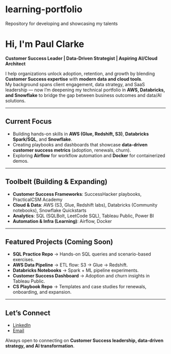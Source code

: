 # learning-portfolio
Repository for developing and showcasing my talents

# Hi, I'm Paul Clarke 

**Customer Success Leader | Data-Driven Strategist | Aspiring AI/Cloud Architect**  

I help organizations unlock adoption, retention, and growth by blending **Customer Success expertise** with **modern data and cloud tools**.  
My background spans client engagement, data strategy, and SaaS leadership — now I’m deepening my technical portfolio in **AWS, Databricks, and Snowflake** to bridge the gap between business outcomes and data/AI solutions.  

---

## Current Focus
- Building hands-on skills in **AWS (Glue, Redshift, S3)**, **Databricks Spark/SQL**, and **Snowflake**.  
- Creating playbooks and dashboards that showcase **data-driven customer success metrics** (adoption, renewals, churn).  
- Exploring **Airflow** for workflow automation and **Docker** for containerized demos.  

---

## Toolbelt (Building & Expanding)
- **Customer Success Frameworks**: SuccessHacker playbooks, PracticalCSM Academy  
- **Cloud & Data**: AWS (S3, Glue, Redshift labs), Databricks (Community notebooks), Snowflake Quickstarts  
- **Analytics**: SQL (SQLBolt, LeetCode SQL), Tableau Public, Power BI  
- **Automation & Infra (Learning)**: Airflow, Docker  
  

---

## Featured Projects (Coming Soon)
- **SQL Practice Repo** → Hands-on SQL queries and scenario-based exercises.  
- **AWS Data Pipeline** → ETL flow: S3 → Glue → Redshift.  
- **Databricks Notebooks** → Spark + ML pipeline experiments.  
- **Customer Success Dashboard** → Adoption and churn insights in Tableau Public.  
- **CS Playbook Repo** → Templates and case studies for renewals, onboarding, and expansion.  

---

## Let’s Connect
- [LinkedIn](https://www.linkedin.com/in/paulclarke)  
- [Email](paulieredcoat@gmail.com)

Always open to connecting on **Customer Success leadership, data-driven strategy, and AI transformation**.
